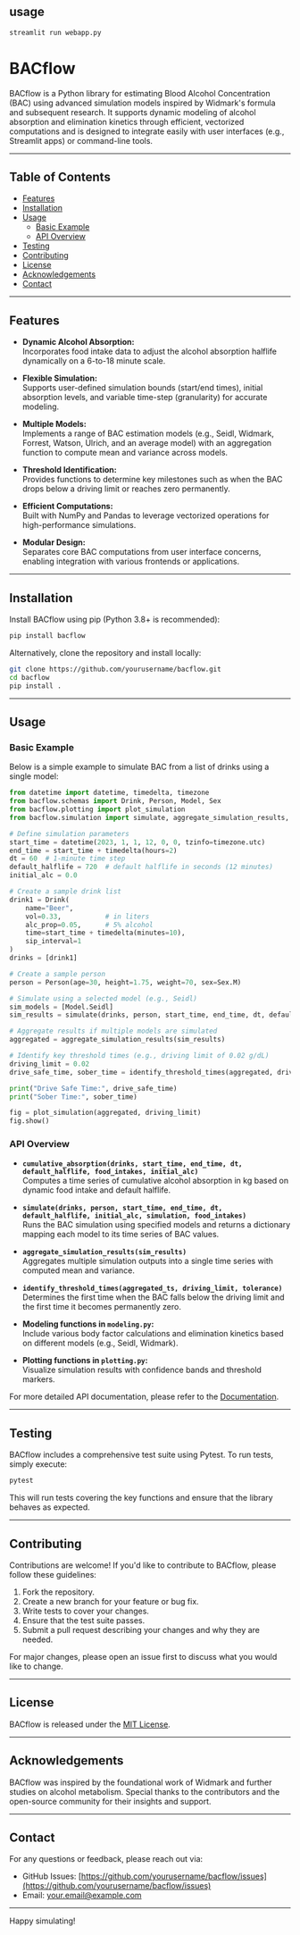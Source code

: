 ## usage

```bash
streamlit run webapp.py
```

# BACflow

BACflow is a Python library for estimating Blood Alcohol Concentration (BAC) using advanced simulation models inspired by Widmark's formula and subsequent research. It supports dynamic modeling of alcohol absorption and elimination kinetics through efficient, vectorized computations and is designed to integrate easily with user interfaces (e.g., Streamlit apps) or command-line tools.

---

## Table of Contents

- [Features](#features)
- [Installation](#installation)
- [Usage](#usage)
  - [Basic Example](#basic-example)
  - [API Overview](#api-overview)
- [Testing](#testing)
- [Contributing](#contributing)
- [License](#license)
- [Acknowledgements](#acknowledgements)
- [Contact](#contact)

---

## Features

- **Dynamic Alcohol Absorption:**  
  Incorporates food intake data to adjust the alcohol absorption halflife dynamically on a 6-to-18 minute scale.
  
- **Flexible Simulation:**  
  Supports user-defined simulation bounds (start/end times), initial absorption levels, and variable time-step (granularity) for accurate modeling.
  
- **Multiple Models:**  
  Implements a range of BAC estimation models (e.g., Seidl, Widmark, Forrest, Watson, Ulrich, and an average model) with an aggregation function to compute mean and variance across models.
  
- **Threshold Identification:**  
  Provides functions to determine key milestones such as when the BAC drops below a driving limit or reaches zero permanently.
  
- **Efficient Computations:**  
  Built with NumPy and Pandas to leverage vectorized operations for high-performance simulations.

- **Modular Design:**  
  Separates core BAC computations from user interface concerns, enabling integration with various frontends or applications.

---

## Installation

Install BACflow using pip (Python 3.8+ is recommended):

```bash
pip install bacflow
```

Alternatively, clone the repository and install locally:

```bash
git clone https://github.com/yourusername/bacflow.git
cd bacflow
pip install .
```

---

## Usage

### Basic Example

Below is a simple example to simulate BAC from a list of drinks using a single model:

```python
from datetime import datetime, timedelta, timezone
from bacflow.schemas import Drink, Person, Model, Sex
from bacflow.plotting import plot_simulation
from bacflow.simulation import simulate, aggregate_simulation_results, identify_threshold_times

# Define simulation parameters
start_time = datetime(2023, 1, 1, 12, 0, 0, tzinfo=timezone.utc)
end_time = start_time + timedelta(hours=2)
dt = 60  # 1-minute time step
default_halflife = 720  # default halflife in seconds (12 minutes)
initial_alc = 0.0

# Create a sample drink list
drink1 = Drink(
    name="Beer",
    vol=0.33,           # in liters
    alc_prop=0.05,      # 5% alcohol
    time=start_time + timedelta(minutes=10),
    sip_interval=1
)
drinks = [drink1]

# Create a sample person
person = Person(age=30, height=1.75, weight=70, sex=Sex.M)

# Simulate using a selected model (e.g., Seidl)
sim_models = [Model.Seidl]
sim_results = simulate(drinks, person, start_time, end_time, dt, default_halflife, initial_alc, sim_models)

# Aggregate results if multiple models are simulated
aggregated = aggregate_simulation_results(sim_results)

# Identify key threshold times (e.g., driving limit of 0.02 g/dL)
driving_limit = 0.02
drive_safe_time, sober_time = identify_threshold_times(aggregated, driving_limit)

print("Drive Safe Time:", drive_safe_time)
print("Sober Time:", sober_time)

fig = plot_simulation(aggregated, driving_limit)
fig.show()
```

### API Overview

- **`cumulative_absorption(drinks, start_time, end_time, dt, default_halflife, food_intakes, initial_alc)`**  
  Computes a time series of cumulative alcohol absorption in kg based on dynamic food intake and default halflife.

- **`simulate(drinks, person, start_time, end_time, dt, default_halflife, initial_alc, simulation, food_intakes)`**  
  Runs the BAC simulation using specified models and returns a dictionary mapping each model to its time series of BAC values.

- **`aggregate_simulation_results(sim_results)`**  
  Aggregates multiple simulation outputs into a single time series with computed mean and variance.

- **`identify_threshold_times(aggregated_ts, driving_limit, tolerance)`**  
  Determines the first time when the BAC falls below the driving limit and the first time it becomes permanently zero.

- **Modeling functions in `modeling.py`:**  
  Include various body factor calculations and elimination kinetics based on different models (e.g., Seidl, Widmark).

- **Plotting functions in `plotting.py`:**  
  Visualize simulation results with confidence bands and threshold markers.

For more detailed API documentation, please refer to the [Documentation](https://github.com/yourusername/bacflow/docs).

---

## Testing

BACflow includes a comprehensive test suite using Pytest. To run tests, simply execute:

```bash
pytest
```

This will run tests covering the key functions and ensure that the library behaves as expected.

---

## Contributing

Contributions are welcome! If you'd like to contribute to BACflow, please follow these guidelines:

1. Fork the repository.
2. Create a new branch for your feature or bug fix.
3. Write tests to cover your changes.
4. Ensure that the test suite passes.
5. Submit a pull request describing your changes and why they are needed.

For major changes, please open an issue first to discuss what you would like to change.

---

## License

BACflow is released under the [MIT License](LICENSE).

---

## Acknowledgements

BACflow was inspired by the foundational work of Widmark and further studies on alcohol metabolism. Special thanks to the contributors and the open-source community for their insights and support.

---

## Contact

For any questions or feedback, please reach out via:

- GitHub Issues: [https://github.com/yourusername/bacflow/issues](https://github.com/yourusername/bacflow/issues)
- Email: your.email@example.com

---

Happy simulating!

